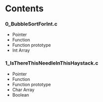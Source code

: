 # Contents

### 0_BubbleSortForInt.c
* Pointer
* Function
* Function prototype
* Int Array

### 1_IsThereThisNeedleInThisHaystack.c
* Pointer
* Function
* Function prototype
* Char Array
* Boolean

